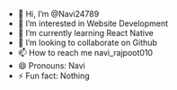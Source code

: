 - 👋 Hi, I’m @Navi24789
- 👀 I’m interested in Website Development
- 🌱 I’m currently learning React Native
- 💞️ I’m looking to collaborate on Github  
- 📫 How to reach me navi_rajpoot010
- 😄 Pronouns: Navi
- ⚡ Fun fact: Nothing

<!---
Navi24789/Navi24789 is a ✨ special ✨ repository because its `README.md` (this file) appears on your GitHub profile.
You can click the Preview link to take a look at your changes.
--->
